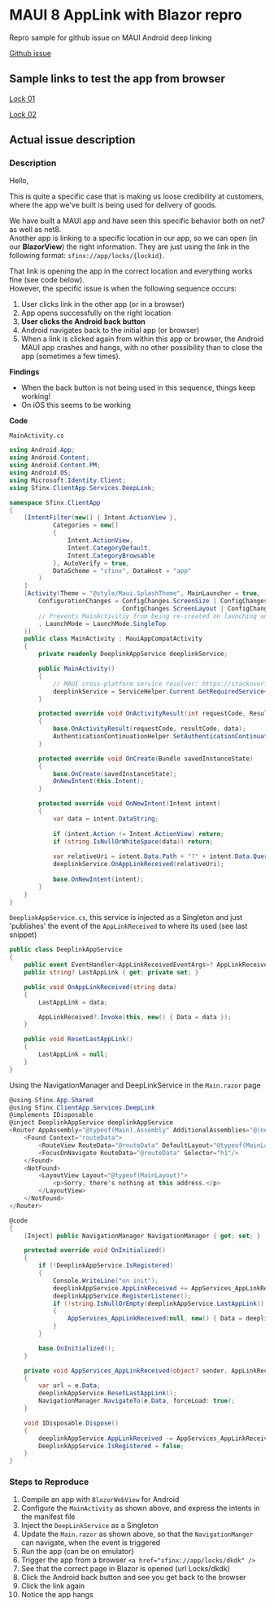 # MAUI 8 AppLink with Blazor repro
Repro sample for github issue on MAUI Android deep linking

[Github issue](https://github.com/dotnet/maui/issues/20267)

## Sample links to test the app from browser

[Lock 01](sfinx://app/locks/lock-01)

[Lock 02](sfinx://app/locks/lock-02)

## Actual issue description

### Description

Hello, 

This is quite a specific case that is making us loose credibility at customers, where the app we've built is being used for delivery of goods.  

We have built a MAUI app and have seen this specific behavior both on net7 as well as net8.  
Another app is linking to a specific location in our app, so we can open (in our **BlazorView**) the right information.  They are just using the link in the following format: `sfinx://app/locks/{lockid}`.  

That link is opening the app in the correct location and everything works fine (see code below).  
However, the specific issue is when the following sequence occurs:

1. User clicks link in the other app (or in a browser)
2. App opens successfully on the right location
3. **User clicks the Android back button**
4. Android navigates back to the initial app (or browser)
5. When a link is clicked again from within this app or browser, the Android MAUI app crashes and hangs, with no other possibility than to close the app (sometimes a few times). 


**Findings**

- When the back button is not being used in this sequence, things keep working!
- On iOS this seems to be working

**Code**

`MainActivity.cs`

```csharp
using Android.App;
using Android.Content;
using Android.Content.PM;
using Android.OS;
using Microsoft.Identity.Client;
using Sfinx.ClientApp.Services.DeepLink;

namespace Sfinx.ClientApp
{
    [IntentFilter(new[] { Intent.ActionView },
            Categories = new[]
            {
                Intent.ActionView,
                Intent.CategoryDefault,
                Intent.CategoryBrowsable
            }, AutoVerify = true,
            DataScheme = "sfinx", DataHost = "app"
        )
    ]
    [Activity(Theme = "@style/Maui.SplashTheme", MainLauncher = true,
        ConfigurationChanges = ConfigChanges.ScreenSize | ConfigChanges.Orientation | ConfigChanges.UiMode |
                               ConfigChanges.ScreenLayout | ConfigChanges.SmallestScreenSize | ConfigChanges.Density
        // Prevents MainActivitiy from being re-created on launching an intent (also makes it to where `OnNewIntent` will be called directly, if the app has already been loaded)
        , LaunchMode = LaunchMode.SingleTop
    )]
    public class MainActivity : MauiAppCompatActivity
    {
        private readonly DeeplinkAppService deeplinkService;

        public MainActivity()
        {
            // MAUI cross-platform service resolver: https://stackoverflow.com/a/73521158/10388359
            deeplinkService = ServiceHelper.Current.GetRequiredService<DeeplinkAppService>(); 
        }

        protected override void OnActivityResult(int requestCode, Result resultCode, Intent data)
        {
            base.OnActivityResult(requestCode, resultCode, data);
            AuthenticationContinuationHelper.SetAuthenticationContinuationEventArgs(requestCode, resultCode, data);
        }

        protected override void OnCreate(Bundle savedInstanceState)
        {
            base.OnCreate(savedInstanceState);
            OnNewIntent(this.Intent);
        }

        protected override void OnNewIntent(Intent intent)
        {
            var data = intent.DataString;
        
            if (intent.Action != Intent.ActionView) return;
            if (string.IsNullOrWhiteSpace(data)) return;
        
            var relativeUri = intent.Data.Path + "?" + intent.Data.Query;
            deeplinkService.OnAppLinkReceived(relativeUri);
            
            base.OnNewIntent(intent);
        }
    }
}
```

`DeeplinkAppService.cs`, this service is injected as a Singleton and just 'publishes' the event of the `AppLinkReceived` to where its used (see last snippet)

```csharp
public class DeeplinkAppService
{
    public event EventHandler<AppLinkReceivedEventArgs>? AppLinkReceived;
    public string? LastAppLink { get; private set; }

    public void OnAppLinkReceived(string data)
    {
        LastAppLink = data;

        AppLinkReceived?.Invoke(this, new() { Data = data });
    }

    public void ResetLastAppLink()
    {
        LastAppLink = null;
    }
}
```

Using the NavigationManager and DeepLinkService in the `Main.razor` page

```csharp
@using Sfinx.App.Shared
@using Sfinx.ClientApp.Services.DeepLink
@implements IDisposable
@inject DeeplinkAppService deeplinkAppService 
<Router AppAssembly="@typeof(Main).Assembly" AdditionalAssemblies="@(new[] { typeof(SharedResources).Assembly })">
    <Found Context="routeData">
        <RouteView RouteData="@routeData" DefaultLayout="@typeof(MainLayout)"/>
        <FocusOnNavigate RouteData="@routeData" Selector="h1"/>
    </Found>
    <NotFound>
        <LayoutView Layout="@typeof(MainLayout)">
            <p>Sorry, there's nothing at this address.</p>
        </LayoutView>
    </NotFound>
</Router>

@code
{
    [Inject] public NavigationManager NavigationManager { get; set; }

    protected override void OnInitialized()
    {
        if (!DeeplinkAppService.IsRegistered)
        {
            Console.WriteLine("on init");
            deeplinkAppService.AppLinkReceived += AppServices_AppLinkReceived;
            deeplinkAppService.RegisterListener();
            if (!string.IsNullOrEmpty(deeplinkAppService.LastAppLink))
            {
                AppServices_AppLinkReceived(null, new() { Data = deeplinkAppService.LastAppLink });
            }
        }

        base.OnInitialized();
    }

    private void AppServices_AppLinkReceived(object? sender, AppLinkReceivedEventArgs e)
    {
        var url = e.Data;
        deeplinkAppService.ResetLastAppLink();
        NavigationManager.NavigateTo(e.Data, forceLoad: true);
    }

    void IDisposable.Dispose()
    {
        deeplinkAppService.AppLinkReceived -= AppServices_AppLinkReceived;
        DeeplinkAppService.IsRegistered = false;
    }
}
```

### Steps to Reproduce

1. Compile an app with `BlazorWebView` for Android
2. Configure the `MainActivity` as shown above, and express the intents in the manifest file
3. Inject the `DeepLinkService` as a Singleton 
4. Update the `Main.razor` as shown above, so that the `NavigationManger` can navigate, when the event is triggered
5. Run the app (can be on emulator)
6. Trigger the app from a browser `<a href="sfinx://app/locks/dkdk" />`
7. See that the correct page in Blazor is opened (url Locks/dkdk)
8. Click the Android back button and see you get back to the browser
9. Click the link again
10. Notice the app hangs
